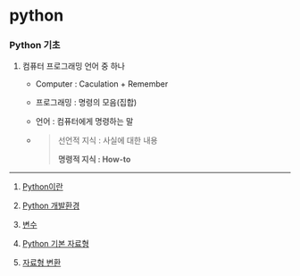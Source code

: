# python



### Python 기초

1. 컴퓨터 프로그래밍 언어 중 하나

   - Computer : Caculation + Remember

   - 프로그래밍 : 명령의 모음(집합)

   - 언어 : 컴퓨터에게 명령하는 말

   - > 선언적 지식 : 사실에 대한 내용
     >
     > **명령적 지식 : How-to**

---

1. [Python이란](Python.md)

2. [Python 개발환경](Python2.md)

3. [변수](variable.md)

4. [Python 기본 자료형](data_type.md)

5. [자료형 변환](conversion.md)